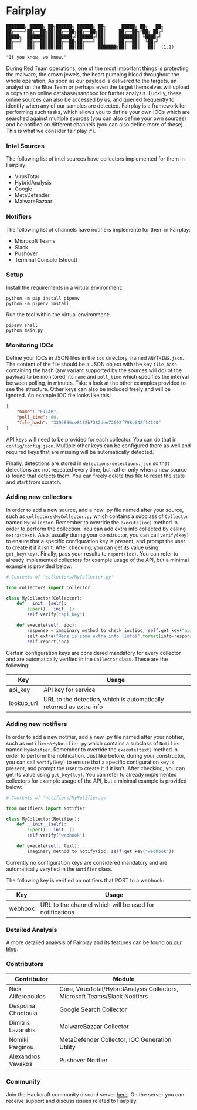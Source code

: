 # Fairplay 

```
███████╗ █████╗ ██╗██████╗ ██████╗ ██╗      █████╗ ██╗   ██╗
██╔════╝██╔══██╗██║██╔══██╗██╔══██╗██║     ██╔══██╗╚██╗ ██╔╝
█████╗  ███████║██║██████╔╝██████╔╝██║     ███████║ ╚████╔╝ 
██╔══╝  ██╔══██║██║██╔══██╗██╔═══╝ ██║     ██╔══██║  ╚██╔╝  
██║     ██║  ██║██║██║  ██║██║     ███████╗██║  ██║   ██║  (1.2)

"If you know, we know."
```

During Red Team operations, one of the most important things is protecting the malware, the crown jewels, the heart pumping blood throughout the whole operation. As soon as our payload is delivered to the targets, an analyst on the Blue Team or perhaps even the target themselves will upload a copy to an online database/sandbox for further analysis. Luckily, these online sources can also be accessed by us, and queried frequently to identify when any of our samples are detected. Fairplay is a framework for performing such tasks, which allows you to define your own IOCs which are searched against multiple sources (you can also define your own sources) and be notified on different channels (you can also define more of these). This is what we consider fair play :^).

### Intel Sources

The following list of intel sources have collectors implemented for them in Fairplay:

- VirusTotal
- HybridAnalysis
- Google
- MetaDefender
- MalwareBazaar

### Notifiers

The following list of channels have notifiers implemente for them in Fairplay:
- Microsoft Teams
- Slack
- Pushover
- Terminal Console (stdout) 

### Setup

Install the requirements in a virtual environment:

```
python -m pip install pipenv
python -m pipenv install
```

Run the tool within the virtual environment:

```
pipenv shell
python main.py
```

### Monitoring IOCs

Define your IOCs in JSON files in the `ioc` directory, named `ANYTHING.json`. The content of the file should be a JSON object with the key `file_hash` containing the hash (any variant supported by the sources will do) of the payload to be monitored, its `name` and `poll_time` which specifies the interval between polling, in minutes. Take a look at the other examples provided to see the structure. Other keys can also be included freely and will be ignored. An example IOC file looks like this:

```json
{
    "name": "EICAR",
    "poll_time": 60,
    "file_hash": "3395856ce81f2b7382dee72602f798b642f14140"
}
```

API keys will need to be provided for each collector. You can do that in `config/config.json`. Multiple other keys can be configured there as well and required keys that are missing will be automatically detected.

Finally, detections are stored in `detections/detections.json` so that detections are not repeated every time, but rather only when a new source is found that detects them. You can freely delete this file to reset the state and start from scratch.

### Adding new collectors

In order to add a new source, add a new .py file named after your source, such as `collectors\MyCollector.py` which contains a subclass of `Collector` named `MyCollector`. Remember to override the `execute(ioc)` method in order to perform the collection. You can add extra info collected by calling `extra(text)`. Also, usually during your constructor, you can call `verify(key)` to ensure that a specific configuration key is present, and prompt the user to create it if it isn't. After checking, you can get its value using `get_key(key)`. Finally, pass your results to `report(ioc)`. You can refer to already implemented collectors for example usage of the API, but a minimal example is provided below:

```python
# Contents of 'collectors/MyCollector.py'

from collectors import Collector

class MyCollector(Collector):
    def __init__(self):
        super().__init__()
        self.verify("api_key")

    def execute(self, ioc):
        response = imaginary_method_to_check_ioc(ioc, self.get_key("api_key"))
        self.extra("Here is some extra info {info}".format(info=response.info))
        self.report(ioc)
```

Certain configuration keys are considered mandatory for every collector and are automatically verified in the `Collector` class. These are the following:

| Key        | Usage                                                               |
| ---------- | ------------------------------------------------------------------- |
| api_key    | API key for service                                                 |
| lookup_url | URL to the detection, which is automatically returned as extra info |

### Adding new notifiers

In order to add a new notifier, add a new .py file named after your notifier, such as `notifiers\MyNotifier.py` which contains a subclass of `Notifier` named `MyNotifier`. Remember to override the `execute(text)` method in order to perform the notification. Just like before, during your constructor, you can call `verify(key)` to ensure that a specific configuration key is present, and prompt the user to create it if it isn't. After checking, you can get its value using `get_key(key)`. You can refer to already implemented collectors for example usage of the API, but a minimal example is provided below:

```python
# Contents of 'notifiers/MyNotifier.py'

from notifiers import Notifier

class MyCollector(Notifier):
    def __init__(self):
        super().__init__()
        self.verify("webhook")

    def execute(self, text):
        imaginary_method_to_notify(ioc, self.get_key("webhook"))
```

Currently no configuration keys are considered mandatory and are automatically veryfied in the `Notifier` class. 

The following key is verified on notifiers that POST to a webhook:

| Key     | Usage                                                   |
| ------- | ------------------------------------------------------- |
| webhook | URL to the channel which will be used for notifications |

### Detailed Analysis

A more detailed analysis of Fairplay and its features can be found [on our blog](https://www.hackcraft.gr/2023/05/introducing-fairplay/).

### Contributors
| Contributor        | Module                                                                      |
| ------------------ | --------------------------------------------------------------------------- |
| Nick Aliferopoulos | Core, VirusTotal/HybridAnalysis Collectors, Microsoft Teams/Slack Notifiers |
| Despoina Choctoula | Google Search Collector                                                     |
| Dimitris Lazarakis | MalwareBazaar Collector                                                     |
| Nomiki Parginou    | MetaDefender Collector, IOC Generation Utility                              |
| Alexandros Vavakos | Pushover Notifier                                                           |

### Community

Join the Hackcraft community discord server [here](https://discord.gg/KZZfsnQsja). On the server you can receive support and discuss issues related to Fairplay.